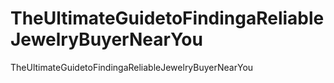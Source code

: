 # TheUltimateGuidetoFindingaReliableJewelryBuyerNearYou
TheUltimateGuidetoFindingaReliableJewelryBuyerNearYou
